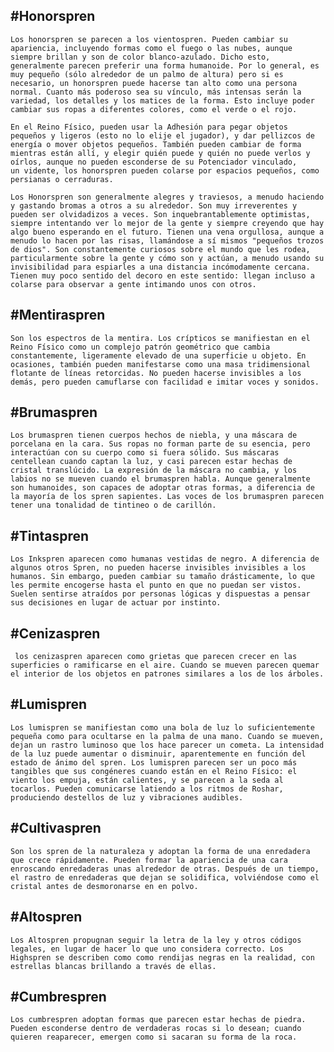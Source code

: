 
## #Honorspren

	Los honorspren se parecen a los vientospren. Pueden cambiar su apariencia, incluyendo formas como el fuego o las nubes, aunque siempre brillan y son de color blanco-azulado. Dicho esto, generalmente parecen preferir una forma humanoide. Por lo general, es muy pequeño (sólo alrededor de un palmo de altura) pero si es necesario, un honorspren puede hacerse tan alto como una persona normal. Cuanto más poderoso sea su vínculo, más intensas serán la variedad, los detalles y los matices de la forma. Esto incluye poder cambiar sus ropas a diferentes colores, como el verde o el rojo.
	
	En el Reino Físico, pueden usar la Adhesión para pegar objetos pequeños y ligeros (esto no lo elije el jugador), y dar pellizcos de energía o mover objetos pequeños. También pueden cambiar de forma mientras están allí, y elegir quién puede y quién no puede verlos y oírlos, aunque no pueden esconderse de su Potenciador vinculado, un vidente, los honorspren pueden colarse por espacios pequeños, como persianas o cerraduras.

	Los Honorspren son generalmente alegres y traviesos, a menudo haciendo y gastando bromas a otros a su alrededor. Son muy irreverentes y pueden ser olvidadizos a veces. Son inquebrantablemente optimistas, siempre intentando ver lo mejor de la gente y siempre creyendo que hay algo bueno esperando en el futuro. Tienen una vena orgullosa, aunque a menudo lo hacen por las risas, llamándose a sí mismos "pequeños trozos de dios". Son constantemente curiosos sobre el mundo que les rodea, particularmente sobre la gente y cómo son y actúan, a menudo usando su invisibilidad para espiarles a una distancia incómodamente cercana. Tienen muy poco sentido del decoro en este sentido: llegan incluso a colarse para observar a gente intimando unos con otros.

## #Mentiraspren

	Son los espectros de la mentira. Los crípticos se manifiestan en el Reino Físico como un complejo patrón geométrico que cambia constantemente, ligeramente elevado de una superficie u objeto. En ocasiones, también pueden manifestarse como una masa tridimensional flotante de líneas retorcidas. No pueden hacerse invisibles a los demás, pero pueden camuflarse con facilidad e imitar voces y sonidos.

## #Brumaspren

	Los brumaspren tienen cuerpos hechos de niebla, y una máscara de porcelana en la cara. Sus ropas no forman parte de su esencia, pero interactúan con su cuerpo como si fuera sólido. Sus máscaras centellean cuando captan la luz, y casi parecen estar hechas de cristal translúcido. La expresión de la máscara no cambia, y los labios no se mueven cuando el brumaspren habla. Aunque generalmente son humanoides, son capaces de adoptar otras formas, a diferencia de la mayoría de los spren sapientes. Las voces de los brumaspren parecen tener una tonalidad de tintineo o de carillón.

## #Tintaspren

	Los Inkspren aparecen como humanas vestidas de negro. A diferencia de algunos otros Spren, no pueden hacerse invisibles invisibles a los humanos. Sin embargo, pueden cambiar su tamaño drásticamente, lo que les permite encogerse hasta el punto en que no puedan ser vistos. Suelen sentirse atraídos por personas lógicas y dispuestas a pensar sus decisiones en lugar de actuar por instinto.

## #Cenizaspren 

	 los cenizaspren aparecen como grietas que parecen crecer en las superficies o ramificarse en el aire. Cuando se mueven parecen quemar el interior de los objetos en patrones similares a los de los árboles.

## #Lumispren

	Los lumispren se manifiestan como una bola de luz lo suficientemente pequeña como para ocultarse en la palma de una mano. Cuando se mueven, dejan un rastro luminoso que los hace parecer un cometa. La intensidad de la luz puede aumentar o disminuir, aparentemente en función del estado de ánimo del spren. Los lumispren parecen ser un poco más tangibles que sus congéneres cuando están en el Reino Físico: el viento los empuja, están calientes, y se parecen a la seda al tocarlos. Pueden comunicarse latiendo a los ritmos de Roshar, produciendo destellos de luz y vibraciones audibles.

## #Cultivaspren

	Son los spren de la naturaleza y adoptan la forma de una enredadera que crece rápidamente. Pueden formar la apariencia de una cara enroscando enredaderas unas alrededor de otras. Después de un tiempo, el rastro de enredaderas que dejan se solidifica, volviéndose como el cristal antes de desmoronarse en en polvo.

## #Altospren

	Los Altospren propugnan seguir la letra de la ley y otros códigos legales, en lugar de hacer lo que uno considera correcto. Los Highspren se describen como como rendijas negras en la realidad, con estrellas blancas brillando a través de ellas.

## #Cumbrespren

	Los cumbrespren adoptan formas que parecen estar hechas de piedra. Pueden esconderse dentro de verdaderas rocas si lo desean; cuando quieren reaparecer, emergen como si sacaran su forma de la roca.